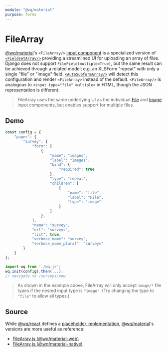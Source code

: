 ```yaml
---
module: "@wq/material"
purpose: forms
---
```


# FileArray

[@wq/material]'s `<FileArray/>` [input component][index] is a specialized version of [`<FieldsetArray/>`][FieldsetArray] providing a streamlined UI for uploading an array of files.  Django does not support `FileField(multiple=True)`, but the same result can be achieved through a related model; e.g. an XLSForm "repeat" with only a single "file" or "image" field.  [`<AutoSubformArray/>`][AutoSubformArray] will detect this configuration and render `<FileArray>` instead of the default.  `<FileArray/>` is analogous to `<input type="file" multiple>` in HTML, though the JSON representation is different.

> FileArray uses the same underlying UI as the individual [File] and [Image] input components, but enables support for multiple files.

## Demo

```javascript
const config = {
    "pages": {
        "survey": {
            "form": [
                {
                    "name": "images",
                    "label": "Images",
                    "bind": {
                        "required": true
                    },
                    "type": "repeat",
                    "children": [
                        {
                            "name": "file",
                            "label": "File",
                            "type": "image"
                        }
                    ]
                },
            ],
            "name": "survey",
            "url": "surveys",
            "list": true,
            "verbose_name": "survey",
            "verbose_name_plural": "surveys"
        }
    }
};

import wq from './wq.js';
wq.init(config).then(...);
// navigate to /surveys/new
```

> As shown in the example above, FileArray will only accept `image/*` file types if the nested input type is `"image"`.  (Try changing the type to `"file"` to allow all types.)

## Source

While [@wq/react] defines a [placeholder implementation][react-src], [@wq/material]'s versions are more useful as reference:

 * [FileArray.js (@wq/material-web)][material-web-src]
 * [FileArray.js (@wq/material-native)][material-native-src]


[index]: ./index.md
[@wq/react]: ../@wq/react.md
[@wq/material]: ../@wq/material.md
[AutoSubformArray]: ./AutoSubformArray.md
[FieldsetArray]: ./FieldsetArray.md
[File]: ../inputs/File.md
[Image]: ../inputs/Image.md
[react-src]: https://github.com/wq/wq.app/blob/main/packages/react/src/inputs/FileArray.js
[material-web-src]: https://github.com/wq/wq.app/blob/main/packages/material-web/src/inputs/FileArray.js
[material-native-src]: https://github.com/wq/wq.app/blob/main/packages/material-native/src/inputs/FileArray.js
